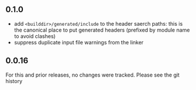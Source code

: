 ## 0.1.0
 * add `<builddir>/generated/include` to the header saerch paths: this is the
   canonical place to put generated headers (prefixed by module name to avoid
   clashes)
 * suppress duplicate input file warnings from the linker

## 0.0.16
For this and prior releases, no changes were tracked. Please see the git
history

